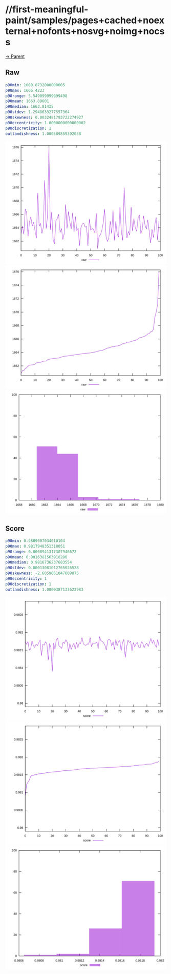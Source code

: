 
# //first-meaningful-paint/samples/pages+cached+noexternal+nofonts+nosvg+noimg+nocss

[→ Parent](../..)


## Raw


```yaml
p90min: 1660.8732000000005
p90max: 1666.4223
p90range: 5.549099999999498
p90mean: 1663.89601
p90median: 1663.81435
p90stdev: 1.2948633277557364
p90skewness: 0.0032481793722274927
p90eccentricity: 1.0000000000000002
p90discretization: 1
outlandishness: 1.000589859392038

```

![PLOT: raw-values](./raw/values.svg)![PLOT: raw-sorted](./raw/sorted.svg)![PLOT: raw-histogram](./raw/histogram.svg)
## Score


```yaml
p90min: 0.9809007034010104
p90max: 0.9817948351318051
p90range: 0.0008941317307946672
p90mean: 0.9816381563918286
p90median: 0.9816736237683554
p90stdev: 0.00013081012765026528
p90skewness: -2.6059061847809875
p90eccentricity: 1
p90discretization: 1
outlandishness: 1.0000387133622983

```

![PLOT: score-values](./score/values.svg)![PLOT: score-sorted](./score/sorted.svg)![PLOT: score-histogram](./score/histogram.svg)